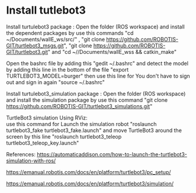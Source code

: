 # Install tutlebot3

Install turtulebot3 package : Open the folder (ROS workspace) and install the dependent packages 
by use this commands "cd ~/Documents/wallE_ws/src/" , "git clone https://github.com/ROBOTIS-GIT/turtlebot3_msgs.git",  "git clone https://github.com/ROBOTIS-GIT/turtlebot3.git" and "cd ~//Documents/wallE_wss && catkin_make"

 Open the bashrc file by adding this "gedit ~/.bashrc" and detect the model by adding this line in the bottom of the file "export TURTLEBOT3_MODEL=burger" then use this line for You don't have to sign out and sign in again "source ~/.bashrc"
 
 Install turtulebot3_simulation package :
 Open the folder (ROS workspace) and install the simulation package by use this command "git clone https://github.com/ROBOTIS-GIT/turtlebot3_simulations.git"
 
TurtleBot3 simulation Using RViz:  
use this command for Launch the simulation robot "roslaunch turtlebot3_fake turtlebot3_fake.launch" and move TurtleBot3 around the screen by this line "roslaunch turtlebot3_teleop turtlebot3_teleop_key.launch"

References:
https://automaticaddison.com/how-to-launch-the-turtlebot3-simulation-with-ros/

https://emanual.robotis.com/docs/en/platform/turtlebot3/pc_setup/

https://emanual.robotis.com/docs/en/platform/turtlebot3/simulation/
